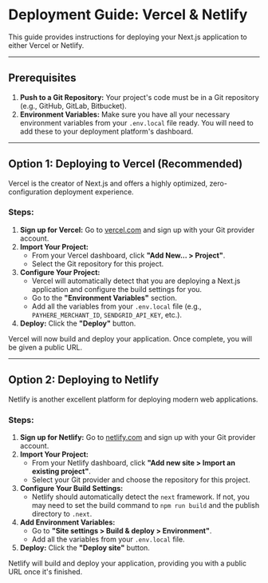 # Deployment Guide: Vercel & Netlify

This guide provides instructions for deploying your Next.js application to either Vercel or Netlify.

---

## Prerequisites

1.  **Push to a Git Repository:** Your project's code must be in a Git repository (e.g., GitHub, GitLab, Bitbucket).
2.  **Environment Variables:** Make sure you have all your necessary environment variables from your `.env.local` file ready. You will need to add these to your deployment platform's dashboard.

---

## Option 1: Deploying to Vercel (Recommended)

Vercel is the creator of Next.js and offers a highly optimized, zero-configuration deployment experience.

### Steps:

1.  **Sign up for Vercel:** Go to [vercel.com](https://vercel.com) and sign up with your Git provider account.
2.  **Import Your Project:**
    -   From your Vercel dashboard, click **"Add New... > Project"**.
    -   Select the Git repository for this project.
3.  **Configure Your Project:**
    -   Vercel will automatically detect that you are deploying a Next.js application and configure the build settings for you.
    -   Go to the **"Environment Variables"** section.
    -   Add all the variables from your `.env.local` file (e.g., `PAYHERE_MERCHANT_ID`, `SENDGRID_API_KEY`, etc.).
4.  **Deploy:** Click the **"Deploy"** button.

Vercel will now build and deploy your application. Once complete, you will be given a public URL.

---

## Option 2: Deploying to Netlify

Netlify is another excellent platform for deploying modern web applications.

### Steps:

1.  **Sign up for Netlify:** Go to [netlify.com](https://netlify.com) and sign up with your Git provider account.
2.  **Import Your Project:**
    -   From your Netlify dashboard, click **"Add new site > Import an existing project"**.
    -   Select your Git provider and choose the repository for this project.
3.  **Configure Your Build Settings:**
    -   Netlify should automatically detect the `next` framework. If not, you may need to set the build command to `npm run build` and the publish directory to `.next`.
4.  **Add Environment Variables:**
    -   Go to **"Site settings > Build & deploy > Environment"**.
    -   Add all the variables from your `.env.local` file.
5.  **Deploy:** Click the **"Deploy site"** button.

Netlify will build and deploy your application, providing you with a public URL once it's finished.
